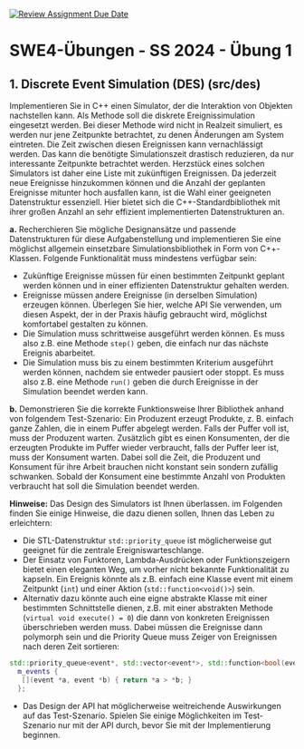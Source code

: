 [![Review Assignment Due Date](https://classroom.github.com/assets/deadline-readme-button-24ddc0f5d75046c5622901739e7c5dd533143b0c8e959d652212380cedb1ea36.svg)](https://classroom.github.com/a/-dLcsgPm)
# SWE4-Übungen - SS 2024 - Übung 1

## 1. Discrete Event Simulation (DES) (src/des)

Implementieren Sie in C++ einen Simulator, der die Interaktion von Objekten nachstellen kann. Als
Methode soll die diskrete Ereignissimulation eingesetzt werden. Bei dieser Methode wird nicht in
Realzeit simuliert, es werden nur jene Zeitpunkte betrachtet, zu denen Änderungen am System eintreten. Die Zeit zwischen diesen Ereignissen kann vernachlässigt werden. Das kann die benötigte
Simulationszeit drastisch reduzieren, da nur interessante Zeitpunkte betrachtet werden. Herzstück eines solchen Simulators ist daher eine Liste mit zukünftigen Ereignissen. Da jederzeit neue Ereignisse
hinzukommen können und die Anzahl der geplanten Ereignisse mitunter hoch ausfallen kann, ist die
Wahl einer geeigneten Datenstruktur essenziell. Hier bietet sich die C++-Standardbibliothek mit ihrer
großen Anzahl an sehr effizient implementierten Datenstrukturen an.

**a.** Recherchieren Sie mögliche Designansätze und passende Datenstrukturen für diese Aufgabenstellung und implementieren Sie eine möglichst allgemein einsetzbare Simulationsbibliothek in Form
von C++-Klassen. Folgende Funktionalität muss mindestens verfügbar sein:

* Zukünftige Ereignisse müssen für einen bestimmten Zeitpunkt geplant werden können und
in einer effizienten Datenstruktur gehalten werden.
* Ereignisse müssen andere Ereignisse (in derselben Simulation) erzeugen können. Überlegen
Sie hier, welche API Sie verwenden, um diesen Aspekt, der in der Praxis häufig gebraucht
wird, möglichst komfortabel gestalten zu können.
* Die Simulation muss schrittweise ausgeführt werden können. Es muss also z.B. eine Methode `step()` geben, die einfach nur das nächste Ereignis abarbeitet.
* Die Simulation muss bis zu einem bestimmten Kriterium ausgeführt werden können, nachdem sie entweder pausiert oder stoppt. Es muss also z.B. eine Methode `run()` geben die
durch Ereignisse in der Simulation beendet werden kann.

**b.**  Demonstrieren Sie die korrekte Funktionsweise Ihrer Bibliothek anhand von folgendem Test-Szenario: Ein Produzent erzeugt Produkte, z. B. einfach ganze Zahlen, die in einem Puffer abgelegt werden. Falls der Puffer voll ist, muss der Produzent warten. Zusätzlich gibt es einen Konsumenten, der die erzeugten Produkte im Puffer wieder verbraucht, falls der Puffer leer ist, muss der
Konsument warten. Dabei soll die Zeit, die Produzent und Konsument für ihre Arbeit brauchen
nicht konstant sein sondern zufällig schwanken. Sobald der Konsument eine bestimmte Anzahl
von Produkten verbraucht hat soll die Simulation beendet werden.

**Hinweise:**
Das Design des Simulators ist Ihnen überlassen. im Folgenden finden Sie einige Hinweise, die
dazu dienen sollen, Ihnen das Leben zu erleichtern:

* Die STL-Datenstruktur `std::priority_queue` ist möglicherweise gut geeignet für die
zentrale Ereigniswarteschlange.
* Der Einsatz von Funktoren, Lambda-Ausdrücken oder Funktionszeigern bietet einen eleganten Weg, um vorher nicht bekannte Funktionalität zu kapseln. Ein Ereignis könnte als z.B.
einfach eine Klasse event mit einem Zeitpunkt (`int`) und einer Aktion (`std::function<void()>`) sein.
* Alternativ dazu könnte auch eine eigne abstrakte Klasse mit einer bestimmten Schnittstelle
dienen, z.B. mit einer abstrakten Methode (`virtual void execute() = 0`) die dann
von konkreten Ereignissen überschrieben werden muss. Dabei müssen die Ereignisse dann
polymorph sein und die Priority Queue muss Zeiger von Ereignissen nach deren Zeit sortieren:

```cpp
std::priority_queue<event*, std::vector<event*>, std::function<bool(event*, event*)>>
  m_events {
   [](event *a, event *b) { return *a > *b; }
  };
```

* Das Design der API hat möglicherweise weitreichende Auswirkungen auf das Test-Szenario. Spielen Sie einige Möglichkeiten im Test-Szenario nur mit der API durch, bevor Sie mit
der Implementierung beginnen.
